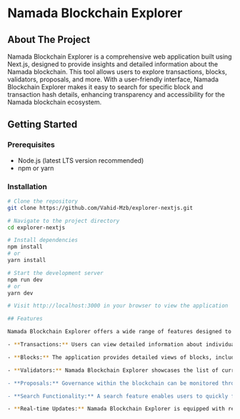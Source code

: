 
# Namada Blockchain Explorer

## About The Project

Namada Blockchain Explorer is a comprehensive web application built using Next.js, designed to provide insights and detailed information about the Namada blockchain. This tool allows users to explore transactions, blocks, validators, proposals, and more. With a user-friendly interface, Namada Blockchain Explorer makes it easy to search for specific block and transaction hash details, enhancing transparency and accessibility for the Namada blockchain ecosystem.

## Getting Started

### Prerequisites

- Node.js (latest LTS version recommended)
- npm or yarn

### Installation

```bash
# Clone the repository
git clone https://github.com/Vahid-Mzb/explorer-nextjs.git

# Navigate to the project directory
cd explorer-nextjs

# Install dependencies
npm install
# or
yarn install

# Start the development server
npm run dev
# or
yarn dev

# Visit http://localhost:3000 in your browser to view the application

## Features

Namada Blockchain Explorer offers a wide range of features designed to provide comprehensive insights into the Namada blockchain network. Here are some of the key functionalities that enhance user experience and accessibility:

- **Transactions:** Users can view detailed information about individual transactions.

- **Blocks:** The application provides detailed views of blocks, including their height, the timestamp of creation, the transactions included in each block, and the total amount of transactions. This feature allows users to trace the history and verify the integrity of the blockchain.

- **Validators:** Namada Blockchain Explorer showcases the list of current validators, validation status, .... This transparency promotes trust in the network's security and consensus mechanisms.

- **Proposals:** Governance within the blockchain can be monitored through the Proposals feature, where users can view ongoing and completed governance proposals, including proposal details, voting outcomes, and the status of each proposal (active, passed, or rejected).

- **Search Functionality:** A search feature enables users to quickly find specific transactions or blocks by their hash. This functionality makes it easier to navigate the blockchain's extensive data.

- **Real-time Updates:** Namada Blockchain Explorer is equipped with real-time update capabilities, ensuring that users have access to the latest blockchain data as soon as it becomes available. This feature is crucial for users who need up-to-the-minute information on transactions, blocks, and network status.
